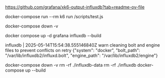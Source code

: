 https://github.com/grafana/xk6-output-influxdb?tab=readme-ov-file

docker-compose run --rm k6 run /scripts/test.js

docker-compose down -v

docker compose up -d grafana influxdb --build 

influxdb  | 2025-05-14T15:54:38.555146840Z	warn	cleaning bolt and engine files to prevent conflicts on retry	{"system": "docker", "bolt_path": "/var/lib/influxdb2/influxd.bolt", "engine_path": "/var/lib/influxdb2/engine"}

docker-compose down -v
rm -rf ./influxdb-data
rm -rf ./influxdb
docker-compose up --build


